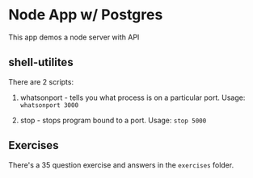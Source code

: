 # Node App w/ Postgres

This app demos a node server with API

## shell-utilites

There are 2 scripts:

1. whatsonport - tells you what process is on a particular port. Usage: `whatsonport 3000`

2. stop - stops program bound to a port. Usage: `stop 5000`

## Exercises

There's a 35 question exercise and answers in the `exercises` folder.
